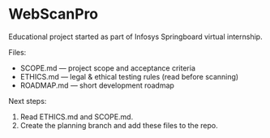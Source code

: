 # WebScanPro

Educational project started as part of Infosys Springboard virtual internship.

Files:
- SCOPE.md — project scope and acceptance criteria
- ETHICS.md — legal & ethical testing rules (read before scanning)
- ROADMAP.md — short development roadmap

Next steps:
1. Read ETHICS.md and SCOPE.md.
2. Create the planning branch and add these files to the repo.
